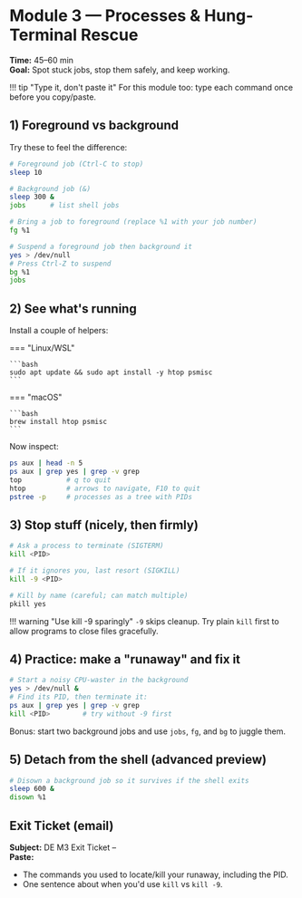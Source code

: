 # Module 3 — Processes & Hung-Terminal Rescue

**Time:** 45–60 min  
**Goal:** Spot stuck jobs, stop them safely, and keep working.

!!! tip "Type it, don't paste it"
    For this module too: type each command once before you copy/paste.

## 1) Foreground vs background

Try these to feel the difference:

```bash
# Foreground job (Ctrl-C to stop)
sleep 10

# Background job (&)
sleep 300 &
jobs      # list shell jobs

# Bring a job to foreground (replace %1 with your job number)
fg %1

# Suspend a foreground job then background it
yes > /dev/null
# Press Ctrl-Z to suspend
bg %1
jobs
```

## 2) See what's running

Install a couple of helpers:

=== "Linux/WSL"

    ```bash
    sudo apt update && sudo apt install -y htop psmisc
    ```

=== "macOS"

    ```bash
    brew install htop psmisc
    ```

Now inspect:

```bash
ps aux | head -n 5
ps aux | grep yes | grep -v grep
top           # q to quit
htop          # arrows to navigate, F10 to quit
pstree -p     # processes as a tree with PIDs
```

## 3) Stop stuff (nicely, then firmly)

```bash
# Ask a process to terminate (SIGTERM)
kill <PID>

# If it ignores you, last resort (SIGKILL)
kill -9 <PID>

# Kill by name (careful; can match multiple)
pkill yes
```

!!! warning "Use kill -9 sparingly"
    `-9` skips cleanup. Try plain `kill` first to allow programs to close files gracefully.

## 4) Practice: make a "runaway" and fix it

```bash
# Start a noisy CPU-waster in the background
yes > /dev/null &
# Find its PID, then terminate it:
ps aux | grep yes | grep -v grep
kill <PID>        # try without -9 first
```

Bonus: start two background jobs and use `jobs`, `fg`, and `bg` to juggle them.

## 5) Detach from the shell (advanced preview)

```bash
# Disown a background job so it survives if the shell exits
sleep 600 &
disown %1
```

## Exit Ticket (email)

**Subject:** DE M3 Exit Ticket – <Your Name>  
**Paste:**

- The commands you used to locate/kill your runaway, including the PID.
- One sentence about when you'd use `kill` vs `kill -9`.